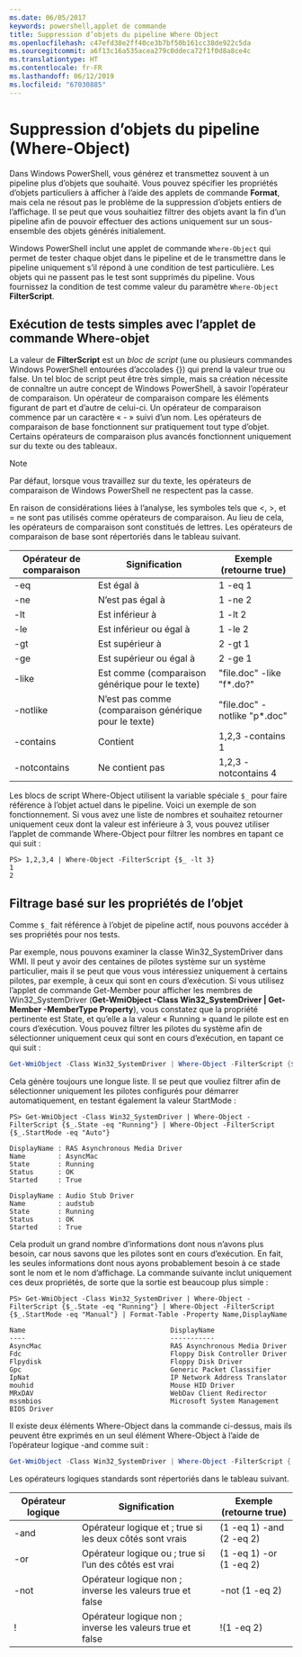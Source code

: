 ```yaml
---
ms.date: 06/05/2017
keywords: powershell,applet de commande
title: Suppression d’objets du pipeline Where Object
ms.openlocfilehash: c47efd38e2ff40ce3b7bf50b161cc38de922c5da
ms.sourcegitcommit: a6f13c16a535acea279c0ddeca72f1f0d8a8ce4c
ms.translationtype: HT
ms.contentlocale: fr-FR
ms.lasthandoff: 06/12/2019
ms.locfileid: "67030885"
---
```

# <a name="removing-objects-from-the-pipeline-where-object"></a>Suppression d’objets du pipeline (Where-Object)

Dans Windows PowerShell, vous générez et transmettez souvent à un pipeline plus d’objets que souhaité. Vous pouvez spécifier les propriétés d’objets particuliers à afficher à l’aide des applets de commande **Format**, mais cela ne résout pas le problème de la suppression d’objets entiers de l’affichage. Il se peut que vous souhaitiez filtrer des objets avant la fin d’un pipeline afin de pouvoir effectuer des actions uniquement sur un sous-ensemble des objets générés initialement.

Windows PowerShell inclut une applet de commande `Where-Object` qui permet de tester chaque objet dans le pipeline et de le transmettre dans le pipeline uniquement s’il répond à une condition de test particulière. Les objets qui ne passent pas le test sont supprimés du pipeline. Vous fournissez la condition de test comme valeur du paramètre `Where-Object` **FilterScript**.

## <a name="performing-simple-tests-with-where-object"></a>Exécution de tests simples avec l’applet de commande Where-objet

La valeur de **FilterScript** est un *bloc de script* (une ou plusieurs commandes Windows PowerShell entourées d’accolades {}) qui prend la valeur true ou false. Un tel bloc de script peut être très simple, mais sa création nécessite de connaître un autre concept de Windows PowerShell, à savoir l’opérateur de comparaison. Un opérateur de comparaison compare les éléments figurant de part et d’autre de celui-ci. Un opérateur de comparaison commence par un caractère « - » suivi d’un nom. Les opérateurs de comparaison de base fonctionnent sur pratiquement tout type d’objet. Certains opérateurs de comparaison plus avancés fonctionnent uniquement sur du texte ou des tableaux.

> [!NOTE]
> Par défaut, lorsque vous travaillez sur du texte, les opérateurs de comparaison de Windows PowerShell ne respectent pas la casse.

En raison de considérations liées à l’analyse, les symboles tels que <, >, et = ne sont pas utilisés comme opérateurs de comparaison. Au lieu de cela, les opérateurs de comparaison sont constitués de lettres. Les opérateurs de comparaison de base sont répertoriés dans le tableau suivant.

|Opérateur de comparaison|Signification|Exemple (retourne true)|
|-----------------------|-----------|--------------------------|
|-eq|Est égal à|1 -eq 1|
|-ne|N’est pas égal à|1 -ne 2|
|-lt|Est inférieur à|1 -lt 2|
|-le|Est inférieur ou égal à|1 -le 2|
|-gt|Est supérieur à|2 -gt 1|
|-ge|Est supérieur ou égal à|2 -ge 1|
|-like|Est comme (comparaison générique pour le texte)|"file.doc" -like "f\*.do?"|
|-notlike|N’est pas comme (comparaison générique pour le texte)|"file.doc" -notlike "p\*.doc"|
|-contains|Contient|1,2,3 -contains 1|
|-notcontains|Ne contient pas|1,2,3 -notcontains 4|

Les blocs de script Where-Object utilisent la variable spéciale `$_` pour faire référence à l’objet actuel dans le pipeline. Voici un exemple de son fonctionnement. Si vous avez une liste de nombres et souhaitez retourner uniquement ceux dont la valeur est inférieure à 3, vous pouvez utiliser l’applet de commande Where-Object pour filtrer les nombres en tapant ce qui suit :

```
PS> 1,2,3,4 | Where-Object -FilterScript {$_ -lt 3}
1
2
```

## <a name="filtering-based-on-object-properties"></a>Filtrage basé sur les propriétés de l’objet

Comme `$_` fait référence à l’objet de pipeline actif, nous pouvons accéder à ses propriétés pour nos tests.

Par exemple, nous pouvons examiner la classe Win32_SystemDriver dans WMI. Il peut y avoir des centaines de pilotes système sur un système particulier, mais il se peut que vous vous intéressiez uniquement à certains pilotes, par exemple, à ceux qui sont en cours d’exécution. Si vous utilisez l’applet de commande Get-Member pour afficher les membres de Win32_SystemDriver (**Get-WmiObject -Class Win32_SystemDriver | Get-Member -MemberType Property**), vous constatez que la propriété pertinente est State, et qu’elle a la valeur « Running » quand le pilote est en cours d’exécution. Vous pouvez filtrer les pilotes du système afin de sélectionner uniquement ceux qui sont en cours d’exécution, en tapant ce qui suit :

```powershell
Get-WmiObject -Class Win32_SystemDriver | Where-Object -FilterScript {$_.State -eq 'Running'}
```

Cela génère toujours une longue liste. Il se peut que vouliez filtrer afin de sélectionner uniquement les pilotes configurés pour démarrer automatiquement, en testant également la valeur StartMode :

```
PS> Get-WmiObject -Class Win32_SystemDriver | Where-Object -FilterScript {$_.State -eq "Running"} | Where-Object -FilterScript {$_.StartMode -eq "Auto"}

DisplayName : RAS Asynchronous Media Driver
Name        : AsyncMac
State       : Running
Status      : OK
Started     : True

DisplayName : Audio Stub Driver
Name        : audstub
State       : Running
Status      : OK
Started     : True
```

Cela produit un grand nombre d’informations dont nous n’avons plus besoin, car nous savons que les pilotes sont en cours d’exécution. En fait, les seules informations dont nous ayons probablement besoin à ce stade sont le nom et le nom d’affichage. La commande suivante inclut uniquement ces deux propriétés, de sorte que la sortie est beaucoup plus simple :

```
PS> Get-WmiObject -Class Win32_SystemDriver | Where-Object -FilterScript {$_.State -eq "Running"} | Where-Object -FilterScript {$_.StartMode -eq "Manual"} | Format-Table -Property Name,DisplayName

Name                                    DisplayName
----                                    -----------
AsyncMac                                RAS Asynchronous Media Driver
Fdc                                     Floppy Disk Controller Driver
Flpydisk                                Floppy Disk Driver
Gpc                                     Generic Packet Classifier
IpNat                                   IP Network Address Translator
mouhid                                  Mouse HID Driver
MRxDAV                                  WebDav Client Redirector
mssmbios                                Microsoft System Management BIOS Driver
```

Il existe deux éléments Where-Object dans la commande ci-dessus, mais ils peuvent être exprimés en un seul élément Where-Object à l’aide de l’opérateur logique -and comme suit :

```powershell
Get-WmiObject -Class Win32_SystemDriver | Where-Object -FilterScript { ($_.State -eq 'Running') -and ($_.StartMode -eq 'Manual') } | Format-Table -Property Name,DisplayName
```

Les opérateurs logiques standards sont répertoriés dans le tableau suivant.

|Opérateur logique|Signification|Exemple (retourne true)|
|--------------------|-----------|--------------------------|
|-and|Opérateur logique et ; true si les deux côtés sont vrais|(1 -eq 1) -and (2 -eq 2)|
|-or|Opérateur logique ou ; true si l’un des côtés est vrai|(1 -eq 1) -or (1 -eq 2)|
|-not|Opérateur logique non ; inverse les valeurs true et false|-not (1 -eq 2)|
|\!|Opérateur logique non ; inverse les valeurs true et false|\!(1 -eq 2)|
